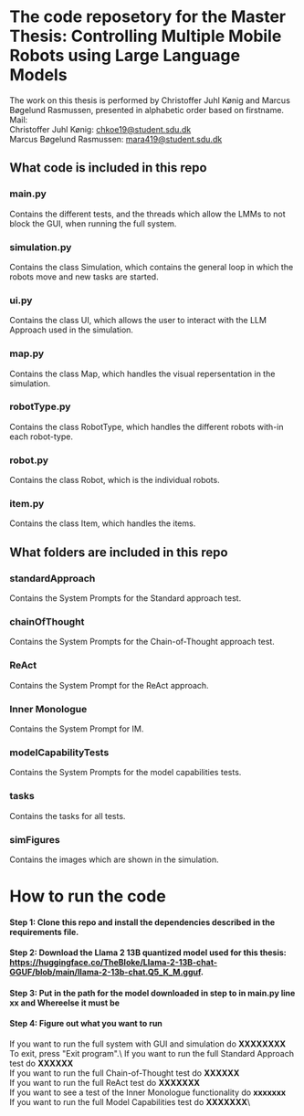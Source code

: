 # The code reposetory for the Master Thesis: Controlling Multiple Mobile Robots using Large Language Models
The work on this thesis is performed by Christoffer Juhl Kønig and Marcus Bøgelund Rasmussen, presented in alphabetic order based on firstname. \
Mail:\
Christoffer Juhl Kønig: chkoe19@student.sdu.dk \
Marcus Bøgelund Rasmussen: mara419@student.sdu.dk

## What code is included in this repo
### main.py
Contains the different tests, and the threads which allow the LMMs to not block the GUI, when running the full system.
### simulation.py
Contains the class Simulation, which contains the general loop in which the robots move and new tasks are started.
### ui.py
Contains the class UI, which allows the user to interact with the LLM Approach used in the simulation.
### map.py
Contains the class Map, which handles the visual repersentation in the simulation.
### robotType.py
Contains the class RobotType, which handles the different robots with-in each robot-type.
### robot.py
Contains the class Robot, which is the individual robots.
### item.py
Contains the class Item, which handles the items.

## What folders are included in this repo
### standardApproach
Contains the System Prompts for the Standard approach test.
### chainOfThought
Contains the System Prompts for the Chain-of-Thought approach test.
### ReAct
Contains the System Prompt for the ReAct approach.
### Inner Monologue
Contains the System Prompt for IM.
### modelCapabilityTests
Contains the System Prompts for the model capabilities tests.
### tasks
Contains the tasks for all tests.
### simFigures
Contains the images which are shown in the simulation.

# How to run the code
#### Step 1: Clone this repo and install the dependencies described in the requirements file.
#### Step 2: Download the Llama 2 13B quantized model used for this thesis: https://huggingface.co/TheBloke/Llama-2-13B-chat-GGUF/blob/main/llama-2-13b-chat.Q5_K_M.gguf.
#### Step 3: Put in the path for the model downloaded in step to in **main.py line xx** and **Whereelse it must be**
#### Step 4: Figure out what you want to run
If you want to run the full system with GUI and simulation do **XXXXXXXX**\
To exit, press "Exit program".\\
If you want to run the full Standard Approach test do **XXXXXX**\
If you want to run the full Chain-of-Thought test do **XXXXXX**\
If you want to run the full ReAct test do **XXXXXXX**\
If you want to see a test of the Inner Monologue functionality do **xxxxxxx**\
If you want to run the full Model Capabilities test do **XXXXXXX**\
